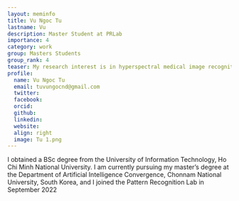 ```yaml
---
layout: meminfo
title: Vu Ngoc Tu
lastname: Vu
description: Master Student at PRLab
importance: 4
category: work
group: Masters Students
group_rank: 4
teaser: My research interest is in hyperspectral medical image recognition.
profile:
  name: Vu Ngoc Tu
  email: tuvungocnd@gmail.com
  twitter:
  facebook:
  orcid:
  github:
  linkedin:
  website:
  align: right
  image: Tu 1.png
---
```



I obtained a BSc degree from the University of Information Technology, Ho Chi Minh National University.
I am currently pursuing my master’s degree at the Department of Artificial Intelligence Convergence, Chonnam National University, South Korea, and I joined the Pattern Recognition Lab in September 2022

